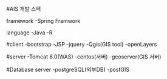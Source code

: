 #AIS 개발 스펙


framework
-Spring Framwork

language
-Java
-R

#client
-bootstrap
-JSP
-jquery
-Qgis(GIS tool)
-openLayers

#server
-Tomcat 8.0(WAS)
-centos(서버)
-geoserver(GIS 서버)


#Database server
-postgreSQL(외부DB)
-postGIS
